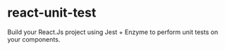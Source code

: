 # react-unit-test
Build your React.Js project using Jest + Enzyme to perform unit tests on your components.
